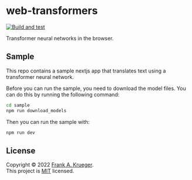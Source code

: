 # web-transformers

[![Build and test](https://github.com/praeclarum/web-transformers/actions/workflows/build.yml/badge.svg?branch=main)](https://github.com/praeclarum/web-transformers/actions/workflows/build.yml)

Transformer neural networks in the browser.

## Sample

This repo contains a sample nextjs app that translates text using a transformer neural network.

Before you can run the sample, you need to download the model files. You can do this by running the following command:

```bash
cd sample
npm run download_models
```

Then you can run the sample with:

```bash
npm run dev
```

## License

Copyright © 2022 [Frank A. Krueger](https://github.com/praeclarum).<br />
This project is [MIT](LICENSE.md) licensed.
